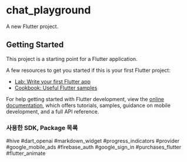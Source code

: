 # chat_playground

A new Flutter project.

## Getting Started

This project is a starting point for a Flutter application.

A few resources to get you started if this is your first Flutter project:

- [Lab: Write your first Flutter app](https://docs.flutter.dev/get-started/codelab)
- [Cookbook: Useful Flutter samples](https://docs.flutter.dev/cookbook)

For help getting started with Flutter development, view the
[online documentation](https://docs.flutter.dev/), which offers tutorials,
samples, guidance on mobile development, and a full API reference.


### 사용한 SDK, Package 목록

  #hive
  #dart_openai
  #markdown_widget
  #progress_indicators
  #provider
  #google_mobile_ads
  #firebase_auth
  #google_sign_in
  #purchases_flutter    
  #flutter_animate

